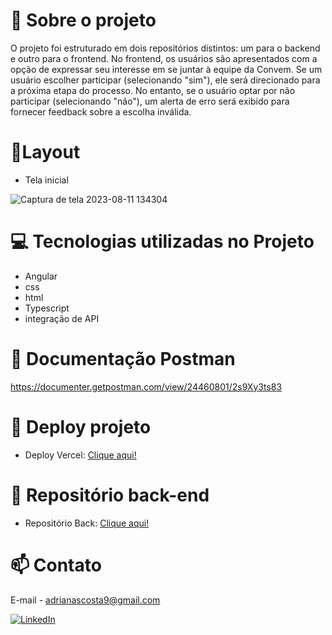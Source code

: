# 📖 Sobre o projeto
O projeto foi estruturado em dois repositórios distintos: um para o backend e outro para o frontend. No frontend, os usuários são apresentados com a opção de expressar seu interesse em se juntar à equipe da Convem. Se um usuário escolher participar (selecionando "sim"), ele será direcionado para a próxima etapa do processo. No entanto, se o usuário optar por não participar (selecionando "não"), um alerta de erro será exibido para fornecer feedback sobre a escolha inválida.

# 📱Layout 

- Tela inicial

![Captura de tela 2023-08-11 134304](https://github.com/Adrianaramss/Convem-Front/assets/111310311/2d2cf9ee-3253-4747-9633-3ef3ceda0260)


# 💻 Tecnologias utilizadas no Projeto
- Angular 
- css
- html
- Typescript 
- integração de API 

# 🔗 Documentação Postman

https://documenter.getpostman.com/view/24460801/2s9Xy3ts83
# 🔗 Deploy projeto
- Deploy Vercel: [Clique aqui!](https://convem-front-adriana.vercel.app/)

# 🔗 Repositório back-end
- Repositório Back: [Clique aqui!](https://github.com/Adrianaramss/Convem---back)
  
# 📫 Contato
E-mail - adrianascosta9@gmail.com

[![LinkedIn](https://img.shields.io/badge/LinkedIn-0077B5?style=for-the-badge&logo=linkedin&logoColor=white)](https://www.linkedin.com/in/adriana-ramss/)
